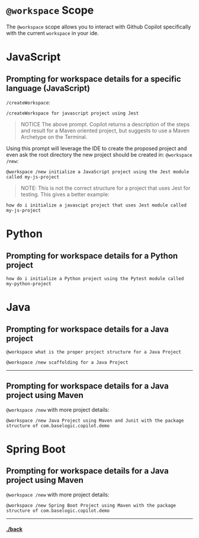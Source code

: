# `@workspace` Scope
The `@workspace` scope allows you to interact with Github Copilot specifically with the current `workspace` in your ide.


# JavaScript
## Prompting for workspace details for a specific language (JavaScript)
`/createWorkspace`:

```text
/createWorkspace for javascript project using Jest
```

> NOTICE The above prompt. Copilot returns a description of the steps and result for a Maven oriented project, but suggests to use a Maven Archetype on the Terminal.

Using this prompt will leverage the IDE to create the proposed project and even ask the root directory the new project should be created in:
`@workspace /new`:
```text
@workspace /new initialize a JavaScript project using the Jest module called my-js-project
```
> NOTE: This is not the correct structure for a project that uses Jest for testing. This gives a better example:
```t
how do i initialize a javascipt project that uses Jest module called my-js-project
```

# Python
## Prompting for workspace details for a Python project
```text
how do i initialize a Python project using the Pytest module called my-python-project
```

# Java

## Prompting for workspace details for a Java project 
```text
@workspace what is the proper project structure for a Java Project
```
```text
@workspace /new scaffolding for a Java Project
```
---

## Prompting for workspace details for a Java project using Maven
`@workspace /new` with more project details:
```text
@workspace /new Java Project using Maven and Junit with the package structure of com.baselogic.copilot.demo
```


# Spring Boot
## Prompting for workspace details for a Java project using Maven
`@workspace /new` with more project details:
```text
@workspace /new Spring Boot Project using Maven with the package structure of com.baselogic.copilot.demo
```





---

#### [./back](./README.md)

